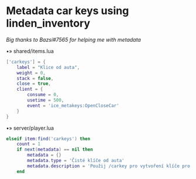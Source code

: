 # Metadata car keys using linden_inventory
 *Big thanks to Bazsi#7565 for helping me with metadata*

•» shared/items.lua
```lua
['carkeys'] = {
	label = "Klice od auta",
	weight = 0,
	stack = false,
	close = true,
	client = {
		consume = 0,
		usetime = 500,
		event = 'ice_metakeys:OpenCloseCar'
	}
}
```

•» server/player.lua
```lua
elseif item:find('carkeys') then
	count = 1
	if next(metadata) == nil then
		metadata = {}
		metadata.type = 'Čisté klíče od auta'
		metadata.description = 'Použij /carkey pro vytvoření klíče pro tvé auto'
	end
```